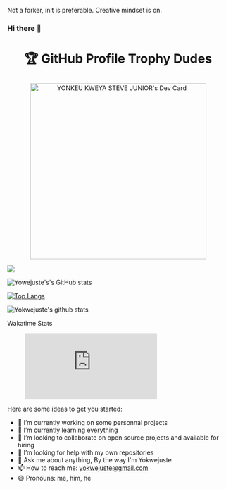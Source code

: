 Not a forker, init is preferable. Creative mindset is on.


### Hi there 👋

# <p align="center">🏆 GitHub Profile Trophy Dudes</p>

<p align="center"><a href="#"><img src="https://api.daily.dev/devcards/67736e8aa63e4c3082aa3ef18ecb21b4.png?r=2h8" width="400" alt="YONKEU KWEYA STEVE JUNIOR's Dev Card"/></a>
</p>

![](https://github-profile-trophy.vercel.app/?username=yokwejuste&theme=onedark)


![Yowejuste's's GitHub stats](https://github-readme-stats.vercel.app/api?username=yokwejuste&show_icons=true&theme=radical)

[![Top Langs](https://github-readme-stats.vercel.app/api/top-langs/?username=yokwejuste&langs_count=13)](#)

![Yokwejuste's github stats](https://github-readme-stats.vercel.app/api?username=yokwejuste)

Wakatime Stats
<figure><embed src="https://wakatime.com/share/@yokwejuste/bc1b0339-b1fd-47c3-bb53-c69ad03b215b.svg"></embed></figure>

Here are some ideas to get you started:

- 🔭 I’m currently working on some personnal projects
- 🌱 I’m currently learning everything
- 👯 I’m looking to collaborate on open source projects and available for hiring
- 🤔 I’m looking for help with my own repositories
- 💬 Ask me about anything, By the way I'm Yokwejuste
- 📫 How to reach me: yokwejuste@gmail.com
- 😄 Pronouns: me, him, he
